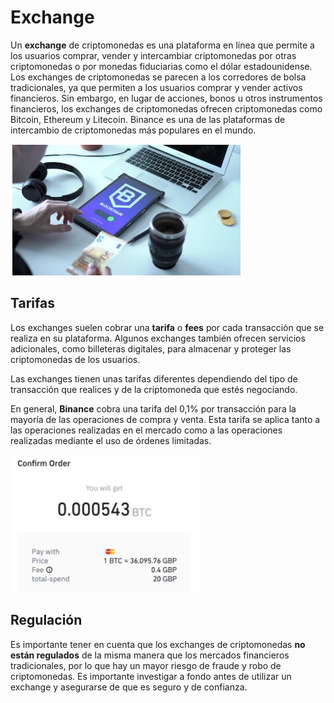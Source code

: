 # Exchange

Un **exchange** de criptomonedas es una plataforma en línea que permite a los usuarios comprar, vender y intercambiar criptomonedas por otras criptomonedas o por monedas fiduciarias como el dólar estadounidense. Los exchanges de criptomonedas se parecen a los corredores de bolsa tradicionales, ya que permiten a los usuarios comprar y vender activos financieros. Sin embargo, en lugar de acciones, bonos u otros instrumentos financieros, los exchanges de criptomonedas ofrecen criptomonedas como Bitcoin, Ethereum y Litecoin. Binance es una de las plataformas de intercambio de criptomonedas más populares en el mundo.

![](img/2022-12-30-16-48-49.png)

## Tarifas

Los exchanges suelen cobrar una **tarifa** o **fees** por cada transacción que se realiza en su plataforma. Algunos exchanges también ofrecen servicios adicionales, como billeteras digitales, para almacenar y proteger las criptomonedas de los usuarios.

Las exchanges tienen unas tarifas diferentes dependiendo del tipo de transacción que realices y de la criptomoneda que estés negociando.

En general, **Binance** cobra una tarifa del 0,1% por transacción para la mayoría de las operaciones de compra y venta. Esta tarifa se aplica tanto a las operaciones realizadas en el mercado como a las operaciones realizadas mediante el uso de órdenes limitadas.

![](img/2022-12-30-16-47-19.png)

## Regulación

Es importante tener en cuenta que los exchanges de criptomonedas **no están regulados** de la misma manera que los mercados financieros tradicionales, por lo que hay un mayor riesgo de fraude y robo de criptomonedas. Es importante investigar a fondo antes de utilizar un exchange y asegurarse de que es seguro y de confianza.